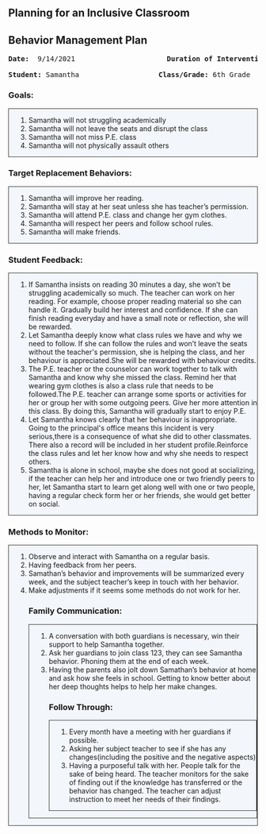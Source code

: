 ## Planning for an Inclusive Classroom

## Behavior Management Plan
<pre>
<b>Date:</b>  9/14/2021      	             <b>Duration of Intervention:</b>  Approx. 3 months

<b>Student:</b> Samantha                   <b>Class/Grade:</b> 6th Grade
</pre>

### Goals:
<ol style="border:1px solid #333;padding:14px 0 14px 40px;background-color:#f3f6fa;">
<li>Samantha  will not struggling academically</li>
<li>Samantha  will not leave the seats and disrupt the class</li>
<li>Samantha  will not miss P.E. class</li>
<li>Samantha  will not physically assault others</li>
</ol>




### Target Replacement Behaviors: 
<ol style="border:1px solid #333;padding:14px 0 14px 40px;background-color:#f3f6fa;">
<li>Samantha will improve her reading.</li>
<li>Samantha will stay at her seat unless she has teacher’s permission.</li>
<li>Samantha will attend P.E. class and change her gym clothes.</li>
<li>Samantha will respect her peers and follow school rules.</li>
<li>Samantha will make friends.</li>
</ol>




### Student Feedback: 
<ol style="border:1px solid #333;padding:14px 0 14px 40px;background-color:#f3f6fa;">
<li>If Samantha insists on reading 30 minutes a day, she won’t be struggling academically so much. The teacher can work on her reading. For example, choose proper reading material so she can handle it. Gradually build her interest and confidence. If she can finish reading everyday and have a small note or reflection, she will be rewarded.</li>
<li>Let Samantha deeply know what class rules we have and why we need to follow. If she can follow the rules and won’t leave the seats without the teacher's permission, she is helping the class, and her behaviour is appreciated.She will be rewarded with behaviour credits.</li>
<li>The P.E. teacher or the counselor can work together to talk with Samantha and know why she missed the class. Remind her that wearing gym clothes is also a class rule that needs to be followed.The P.E. teacher can arrange some sports or activities for her or group her with some outgoing peers. Give her more attention in this class. By doing this, Samantha will gradually start to enjoy P.E.</li>
<li>Let Samantha knows clearly that her behaviour is inappropriate. Going to the principal's office means this incident is very serious,there is a consequence of  what she did to other classmates. There also a record will be included in her student profile.Reinforce the class rules and let her know how and why she needs to respect others.</li>
<li>Samantha is alone in school, maybe she does not good at socializing, if the teacher can help her and introduce one or two friendly peers to her, let Samantha start to learn get along well with one or two people, having a regular check form her or her friends, she would get better on social.</li>
</ol>




### Methods to Monitor:
<ol style="border:1px solid #333;padding:14px 0 14px 40px;background-color:#f3f6fa;">
<li>Observe and interact with Samantha on a regular basis.</li>
<li>Having feedback from her peers.</li>
<li>Samathan’s  behavior and improvements will be summarized every week, and the subject teacher’s keep in touch with her behavior.</li>
<li>Make adjustments if it seems some methods do not work for her.</li>



### Family Communication: 
<ol style="border:1px solid #333;padding:14px 0 14px 40px;background-color:#f3f6fa;">
<li>A conversation with both guardians is necessary, win their support to help Samantha together.</li>
<li>Ask her guardians to join class 123, they can see Samantha behavior. Phoning them at the end of each week. </li>
<li>Having the parents also jolt down Samathan’s behavior at home and ask how she feels in school. Getting to know better about her deep thoughts helps to help her make changes.</li>




### Follow Through: 
<ol style="border:1px solid #333;padding:14px 0 14px 40px;background-color:#f3f6fa;">
<li>Every month have a meeting with her guardians if possible.</li>
<li>Asking her subject teacher to see if she has any changes(including the positive and the negative aspects)</li>
<li>Having a purposeful talk with her. People talk for the sake of being heard. The teacher monitors for the sake of finding out if the knowledge has transferred or the behavior has changed. The teacher can adjust instruction to meet her needs of their findings. </li>




